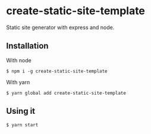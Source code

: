 # create-static-site-template
Static site generator with express and node.

## Installation

With node
```
$ npm i -g create-static-site-template
```

With yarn
```
$ yarn global add create-static-site-template
```

## Using it

```
$ yarn start
```
